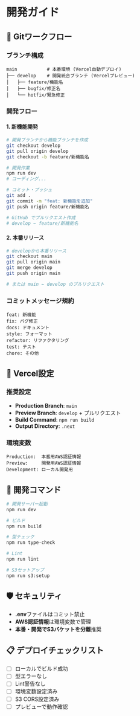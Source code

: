 # 開発ガイド

## 🔄 Gitワークフロー

### ブランチ構成
```
main           # 本番環境 (Vercel自動デプロイ)
├── develop    # 開発統合ブランチ (Vercelプレビュー)
│   ├── feature/機能名
│   ├── bugfix/修正名
│   └── hotfix/緊急修正
```

### 開発フロー

#### 1. 新機能開発
```bash
# 開発ブランチから機能ブランチを作成
git checkout develop
git pull origin develop
git checkout -b feature/新機能名

# 開発作業
npm run dev
# コーディング...

# コミット・プッシュ
git add .
git commit -m "feat: 新機能を追加"
git push origin feature/新機能名

# GitHub でプルリクエスト作成
# develop ← feature/新機能名
```

#### 2. 本番リリース
```bash
# developから本番リリース
git checkout main
git pull origin main
git merge develop
git push origin main

# または main ← develop のプルリクエスト
```

### コミットメッセージ規約
```
feat: 新機能
fix: バグ修正
docs: ドキュメント
style: フォーマット
refactor: リファクタリング
test: テスト
chore: その他
```

## 🚀 Vercel設定

### 推奨設定
- **Production Branch**: `main`
- **Preview Branch**: `develop` + プルリクエスト
- **Build Command**: `npm run build`
- **Output Directory**: `.next`

### 環境変数
```
Production:  本番用AWS認証情報
Preview:     開発用AWS認証情報
Development: ローカル開発用
```

## 📱 開発コマンド

```bash
# 開発サーバー起動
npm run dev

# ビルド
npm run build

# 型チェック
npm run type-check

# Lint
npm run lint

# S3セットアップ
npm run s3:setup
```

## 🛡️ セキュリティ

- **.env**ファイルはコミット禁止
- **AWS認証情報**は環境変数で管理
- **本番・開発でS3バケットを分離**推奨

## 📋 デプロイチェックリスト

- [ ] ローカルでビルド成功
- [ ] 型エラーなし
- [ ] Lint警告なし
- [ ] 環境変数設定済み
- [ ] S3 CORS設定済み
- [ ] プレビューで動作確認